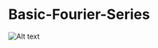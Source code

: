 # Basic-Fourier-Series

![Alt text](/https://github.com/ThomasHarris0147/Basic-Fourier-Series/tree/main/1vector.jpg?raw=true "Optional Title")
